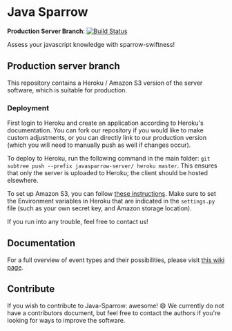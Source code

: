 #  Java Sparrow

**Production Server Branch**: [![Build Status](https://travis-ci.org/deSagaz/java-sparrow.svg?branch=prod-server)](https://travis-ci.org/deSagaz/java-sparrow)

Assess your javascript knowledge with sparrow-swiftness!

## Production server branch

This repository contains a Heroku / Amazon S3 version of the server software, which is suitable for production.

### Deployment
First login to Heroku and create an application according to Heroku's documentation. You can fork our repository if you would like to make custom adjustments, or you can directly link to our production version (which you will need to manually push as well if changes occur).

To deploy to Heroku, run the following command in the main folder: `git subtree push --prefix javasparrow-server/ heroku master`. This ensures that only the server is uploaded to Heroku; the client should be hosted elsewhere.

To set up Amazon S3, you can follow [these instructions](https://www.caktusgroup.com/blog/2014/11/10/Using-Amazon-S3-to-store-your-Django-sites-static-and-media-files/). Make sure to set the Environment variables in Heroku that are indicated in the `settings.py` file (such as your own secret key, and Amazon storage location).

If you run into any trouble, feel free to contact us!

## Documentation

For a full overview of event types and their possibilities, please visit [this wiki page](https://github.com/deSagaz/java-sparrow/wiki/Sequence-of-events).

## Contribute

If you wish to contribute to Java-Sparrow: awesome! :smile: We currently do not have a contributors document, but feel free to contact the authors if you're looking for ways to improve the software.
